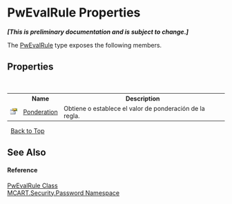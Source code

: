 # PwEvalRule Properties
 _**\[This is preliminary documentation and is subject to change.\]**_

The <a href="948e40e2-3627-ef3a-b8d7-9dab91b199f0">PwEvalRule</a> type exposes the following members.


## Properties
&nbsp;<table><tr><th></th><th>Name</th><th>Description</th></tr><tr><td>![Public property](media/pubproperty.gif "Public property")</td><td><a href="a6e27a97-68a2-95ee-ed71-56bb033c38db">Ponderation</a></td><td>
Obtiene o establece el valor de ponderación de la regla.</td></tr></table>&nbsp;
<a href="#pwevalrule-properties">Back to Top</a>

## See Also


#### Reference
<a href="948e40e2-3627-ef3a-b8d7-9dab91b199f0">PwEvalRule Class</a><br /><a href="dbbe708a-6e0a-d3f8-20a0-94d530d6d526">MCART.Security.Password Namespace</a><br />